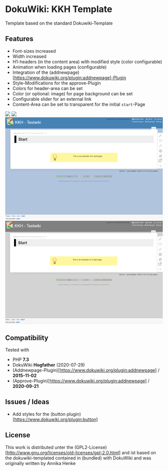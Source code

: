 # DokuWiki: KKH Template

Template based on the standard Dokuwiki-Template


## Features

* Font-sizes increased
* Width increased
* H1-headers (in the content area) with modified style (color configurable)
* Animation when loading pages (configurable)
* Integration of the (addnewpage)[https://www.dokuwiki.org/plugin:addnewpage]-Plugin
* Style-Modifications for the approve-Plugin
* Colors for header-area can be set
* Color (or optional: image) for page background can be set
* Configurable slider for an external link
* Content-Area can be set to transparent for the initial ``start``-Page

![](images/screenshots/screenshot1.png)
![](images/screenshots/screenshot2.png)
![](images/screenshots/screenshot3.png)
![](images/screenshots/screenshot4.png)

## Compatibility

Tested with

* PHP **7.3**
* DokuWiki **Hogfather** (2020-07-29)
* (Addnewpage-Plugin)[https://www.dokuwiki.org/plugin:addnewpage] / **2015-11-02**
* (Approve-Plugin)[https://www.dokuwiki.org/plugin:addnewpage] / **2020-09-21**

## Issues / Ideas

* Add styles for the (button plugin)[https://www.dokuwiki.org/plugin:button]

## License

This work is distributed unter the (GPL2-License)[http://www.gnu.org/licenses/old-licenses/gpl-2.0.html] and ist based on the dokuwiki-templated contained in (bundled) with DokuWiki and was originally written by Annika Henke